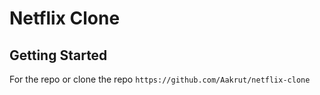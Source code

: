 # Netflix Clone

## Getting Started 
For the repo or clone the repo `https://github.com/Aakrut/netflix-clone`

